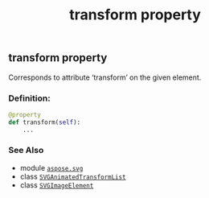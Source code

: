 ﻿---
title: transform property
second_title: Aspose.SVG for Python via .NET API References
description: 
type: docs
weight: 960
url: /python-net/aspose.svg/svgimageelement/transform/
is_root: false
---

## transform property


Corresponds to attribute ‘transform’ on the given element.
### Definition:
```python
@property
def transform(self):
    ...
```

### See Also
* module [`aspose.svg`](../../)
* class [`SVGAnimatedTransformList`](/svg/python-net/aspose.svg.datatypes/svganimatedtransformlist)
* class [`SVGImageElement`](/svg/python-net/aspose.svg/svgimageelement)
